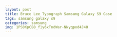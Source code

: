 ```yaml
---
layout: post
title: Bruce Lee Typograph Samsung Galaxy S9 Case
tags: samsung galaxy s9
categories: samsung
img: 1PS0KpCB8_f1y6xTndWar-NNyqpod4J48
---
```


